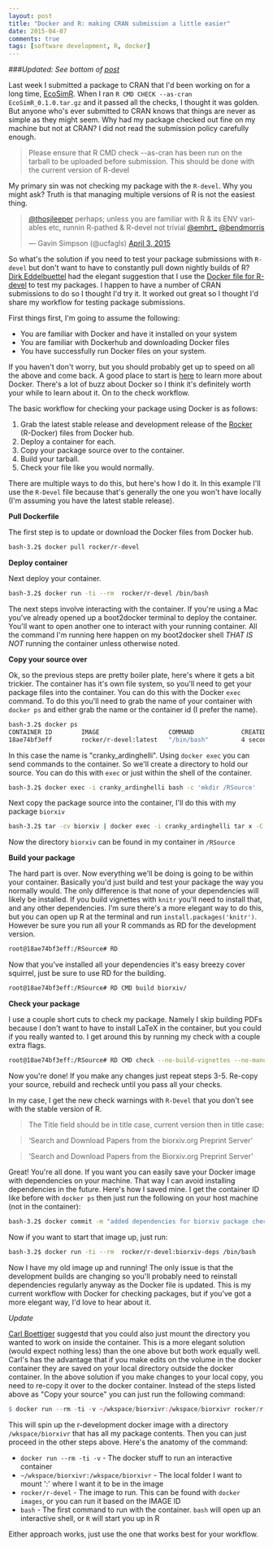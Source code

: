 ```yaml
---
layout: post
title: "Docker and R: making CRAN submission a little easier"
date: 2015-04-07
comments: true
tags: [software development, R, docker]
---
```


###*Updated: See bottom of <a href="#update">post</a>*

Last week I submitted a package to CRAN that I'd been working on for a long time, [EcoSimR](http://ecosimr.org).  When I ran `R CMD CHECK --as-cran EcoSimR_0.1.0.tar.gz` and it passed all the checks, I thought it was golden.  But anyone who's ever submitted to CRAN knows that things are never as simple as they might seem.  Why had my package checked out fine on my machine but not at CRAN?  I did not read the submission policy carefully enough.

> Please ensure that R CMD check --as-cran has been run on the tarball to be uploaded before submission. This should be done with the current version of R-devel

My primary sin was not checking my package with the `R-devel`. Why you might ask? Truth is that managing multiple versions of R is not the easiest thing.

<blockquote class="twitter-tweet" data-conversation="none" lang="en"><p><a href="https://twitter.com/thosjleeper">@thosjleeper</a> perhaps; unless you are familiar with R &amp; its ENV variables etc, runnin R-pathed &amp; R-devel not trivial <a href="https://twitter.com/emhrt_">@emhrt_</a> <a href="https://twitter.com/bendmorris">@bendmorris</a></p>&mdash; Gavin Simpson (@ucfagls) <a href="https://twitter.com/ucfagls/status/584031907546927104">April 3, 2015</a></blockquote>
<script async src="//platform.twitter.com/widgets.js" charset="utf-8"></script>

So what's the solution if you need to test your package submissions with `R-devel` but don't want to have to constantly pull down nightly builds of R?  [Dirk Eddelbuettel](https://twitter.com/eddelbuettel) had the elegant suggestion that I use the [Docker file for R-devel](https://registry.hub.docker.com/u/rocker/r-devel/) to test my packages. I happen to have a number of CRAN submissions to do so I thought I'd try it.  It worked out great so I thought I'd share my workflow for testing package submissions.

First things first, I'm going to assume the following:

* You are familiar with Docker and have it installed on your system
* You are familiar with Dockerhub and downloading Docker files
* You have successfully run Docker files on your system.

If you haven't don't worry, but you should probably get up to speed on all the above and come back.  A good place to start is  [here](http://blog.scottlowe.org/2014/03/11/a-quick-introduction-to-docker/) to learn more about Docker.  There's a lot of buzz about Docker so I think it's definitely worth your while to learn about it.  On to the check workflow.

The basic workflow for checking your package using Docker is as follows:

1. Grab the latest stable release and development release of the [Rocker](https://registry.hub.docker.com/repos/rocker/) (R-Docker) files from Docker hub.
2. Deploy a container for each.
3. Copy your package source over to the container.
4. Build your tarball.
5. Check your file like you would normally.

There are multiple ways to do this, but here's how I do it.  In this example I'll use the `R-Devel` file because that's generally the one you won't have locally (I'm assuming you have the latest stable release).

**Pull Dockerfile**

The first step is to update or download the Docker files from Docker hub.

```bash
bash-3.2$ docker pull rocker/r-devel
```

**Deploy container**

Next deploy your container.

```bash
bash-3.2$ docker run -ti --rm  rocker/r-devel /bin/bash
```

The next steps involve interacting with the container.  If you're using a Mac you've already opened up a boot2docker terminal to deploy the container.  You'll want to open another one to interact with your running container.  All the command I'm running here happen on my boot2docker shell *THAT IS NOT* running the container unless otherwise noted.


**Copy your source over**

Ok, so the previous steps are pretty boiler plate, here's where it gets a bit trickier. The container has it's own file system, so you'll need to get your package files into the container. You can do this with the Docker `exec` command. To do this you'll need to grab the name of your container with `docker ps` and either grab the name or the container id (I prefer the name).


```bash
bash-3.2$ docker ps
CONTAINER ID        IMAGE                   COMMAND             CREATED             STATUS              PORTS               NAMES
18ae74bf3eff        rocker/r-devel:latest   "/bin/bash"         4 seconds ago       Up 4 seconds                            cranky_ardinghelli
```

In this case the name is "cranky_ardinghelli".  Using `docker exec` you can send commands to the container.  So we'll create a directory to hold our source.  You can do this with `exec` or just within the shell of the container.

```bash
bash-3.2$ docker exec -i cranky_ardinghelli bash -c 'mkdir /RSource'
```

Next copy the package source into the container, I'll do this with my package `biorxiv`

```bash
bash-3.2$ tar -cv biorxiv | docker exec -i cranky_ardinghelli tar x -C /RSource
```

Now the directory `biorxiv` can be found in my container in `/RSource`

**Build your package**

The hard part is over. Now everything we'll be doing is going to be within your container.  Basically you'd just build and test your package the way you normally would.  The only difference is that none of your dependencies will likely be installed.  If you build vignettes with `knitr` you'll need to install that, and any other dependencies. I'm sure there's a more elegant way to do this, but you can open up R at the terminal and run `install.packages('knitr')`.  However be sure you run all your R commands as RD for the development version.

```bash
root@18ae74bf3eff:/RSource# RD
```

Now that you've installed all your dependencies it's easy breezy cover squirrel, just be sure to use RD for the building.

```bash
root@18ae74bf3eff:/RSource# RD CMD build biorxiv/
```

**Check your package**

I use a couple short cuts to check my package.  Namely I skip building PDFs because I don't want to have to install LaTeX in the container, but you could if you really wanted to.  I get around this by running my check with a couple extra flags.

```bash
root@18ae74bf3eff:/RSource# RD CMD check --no-build-vignettes --no-manual --as-cran biorxiv_0.1.0.tar.gz
```

Now you're done! If you make any changes just repeat steps 3-5.  Re-copy your source, rebuild and recheck until you pass all your checks.

In my case, I get the new check warnings with `R-Devel` that you don't see with the stable version of R.

>The Title field should be in title case, current version then in title case:

>‘Search and Download Papers from the biorxiv.org Preprint Server’

>‘Search and Download Papers from the Biorxiv.org Preprint Server’

Great!  You're all done.  If you want you can easily save your Docker image with dependencies on your machine.  That way I can avoid installing dependencies in the future. Here's how I saved mine.  I get the container ID like before with `docker ps` then just run the following on your host machine (not in the container):

```bash
bash-3.2$ docker commit -m "added dependencies for biorxiv package checking" 18ae74bf3eff rocker/r-devel:biorxiv-deps
```
Now if you want to start that image up, just run:

```bash
bash-3.2$ docker run -ti --rm  rocker/r-devel:biorxiv-deps /bin/bash
```

Now I have my old image up and running!  The only issue is that the development builds are changing so you'll probably need to reinstall dependencies regularly anyway as the Docker file is updated.  This is my current workflow with Docker for checking packages, but if you've got a more elegant way, I'd love to hear about it.


<a id="update">*Update*</a>

[Carl Boettiger](http://www.carlboettiger.info/) suggestd that you could also just mount the directory you wanted to work on inside the container. This is a more elegant solution (would expect nothing less) than the one above but both work equally well.  Carl's has the advantage that if you make edits on the volume in the docker container they are saved on your local directory outside the docker container. In the above solution if you make changes to your local copy, you need to re-copy it over to the docker container. Instead of the steps listed above as "Copy your source" you can just run the following command:

```R
$ docker run --rm -ti -v ~/wkspace/biorxivr:/wkspace/biorxivr rocker/r-devel bash
```

This will spin up the r-development docker image with a directory `/wkspace/biorxivr` that has all my package contents.  Then you can just proceed in the other steps above. Here's the anatomy of the command:

* `docker run --rm -ti -v` - The docker stuff to run an interactive container
* `~/wkspace/biorxivr:/wkspace/biorxivr` - The local folder I want to mount ':' where I want it to be in the image
* `rocker/r-devel` - The image to run.  This can be found with `docker images`, or you can run it based on  the IMAGE ID
* `bash` - The first command to run with the container.  `bash` will open up an interactive shell, or `R` will start you up in R

Either approach works, just use the one that works best for your workflow.
